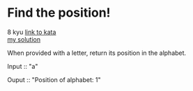 # Find the position!
8 kyu
[link to kata](https://www.codewars.com/kata/5808e2006b65bff35500008f/train/javascript)
<br>
[my solution](./kata.js)

When provided with a letter, return its position in the alphabet.

Input :: "a"

Ouput :: "Position of alphabet: 1"